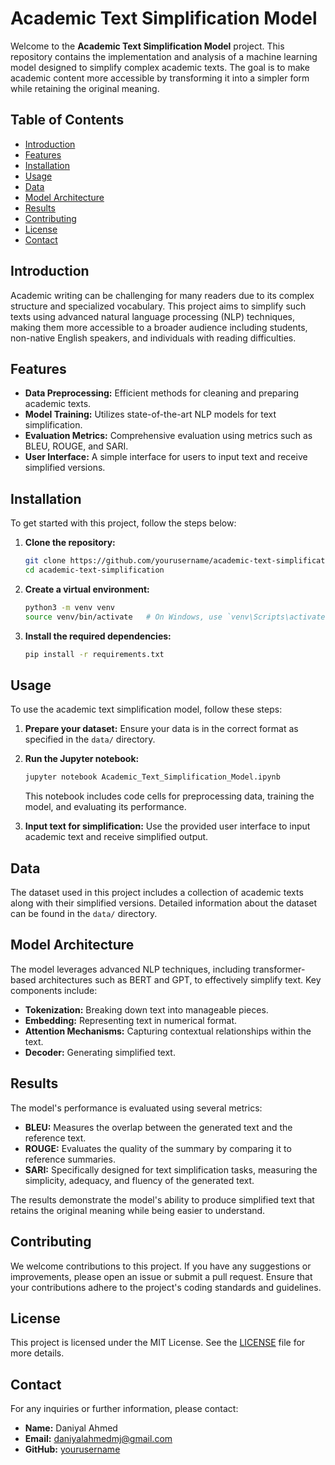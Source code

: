 # Academic Text Simplification Model

Welcome to the **Academic Text Simplification Model** project. This repository contains the implementation and analysis of a machine learning model designed to simplify complex academic texts. The goal is to make academic content more accessible by transforming it into a simpler form while retaining the original meaning.

## Table of Contents

- [Introduction](#introduction)
- [Features](#features)
- [Installation](#installation)
- [Usage](#usage)
- [Data](#data)
- [Model Architecture](#model-architecture)
- [Results](#results)
- [Contributing](#contributing)
- [License](#license)
- [Contact](#contact)

## Introduction

Academic writing can be challenging for many readers due to its complex structure and specialized vocabulary. This project aims to simplify such texts using advanced natural language processing (NLP) techniques, making them more accessible to a broader audience including students, non-native English speakers, and individuals with reading difficulties.

## Features

- **Data Preprocessing:** Efficient methods for cleaning and preparing academic texts.
- **Model Training:** Utilizes state-of-the-art NLP models for text simplification.
- **Evaluation Metrics:** Comprehensive evaluation using metrics such as BLEU, ROUGE, and SARI.
- **User Interface:** A simple interface for users to input text and receive simplified versions.

## Installation

To get started with this project, follow the steps below:

1. **Clone the repository:**
   ```bash
   git clone https://github.com/yourusername/academic-text-simplification.git
   cd academic-text-simplification
   ```

2. **Create a virtual environment:**
   ```bash
   python3 -m venv venv
   source venv/bin/activate   # On Windows, use `venv\Scripts\activate`
   ```

3. **Install the required dependencies:**
   ```bash
   pip install -r requirements.txt
   ```

## Usage

To use the academic text simplification model, follow these steps:

1. **Prepare your dataset:**
   Ensure your data is in the correct format as specified in the `data/` directory.

2. **Run the Jupyter notebook:**
   ```bash
   jupyter notebook Academic_Text_Simplification_Model.ipynb
   ```
   This notebook includes code cells for preprocessing data, training the model, and evaluating its performance.

3. **Input text for simplification:**
   Use the provided user interface to input academic text and receive simplified output.

## Data

The dataset used in this project includes a collection of academic texts along with their simplified versions. Detailed information about the dataset can be found in the `data/` directory.

## Model Architecture

The model leverages advanced NLP techniques, including transformer-based architectures such as BERT and GPT, to effectively simplify text. Key components include:

- **Tokenization:** Breaking down text into manageable pieces.
- **Embedding:** Representing text in numerical format.
- **Attention Mechanisms:** Capturing contextual relationships within the text.
- **Decoder:** Generating simplified text.

## Results

The model's performance is evaluated using several metrics:

- **BLEU:** Measures the overlap between the generated text and the reference text.
- **ROUGE:** Evaluates the quality of the summary by comparing it to reference summaries.
- **SARI:** Specifically designed for text simplification tasks, measuring the simplicity, adequacy, and fluency of the generated text.

The results demonstrate the model's ability to produce simplified text that retains the original meaning while being easier to understand.

## Contributing

We welcome contributions to this project. If you have any suggestions or improvements, please open an issue or submit a pull request. Ensure that your contributions adhere to the project's coding standards and guidelines.

## License

This project is licensed under the MIT License. See the [LICENSE](LICENSE) file for more details.

## Contact

For any inquiries or further information, please contact:

- **Name:** Daniyal Ahmed
- **Email:** daniyalahmedmj@gmail.com
- **GitHub:** [yourusername](https://github.com/yourusername)
